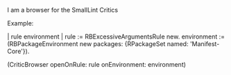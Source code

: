 I am a browser for the SmallLint Critics

Example: 


| rule environment |
rule :=  RBExcessiveArgumentsRule new.
environment := (RBPackageEnvironment new packages: {RPackageSet named: 'Manifest-Core'}).

(CriticBrowser openOnRule: rule onEnvironment: environment)
	

